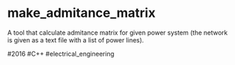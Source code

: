 # make_admitance_matrix

A tool that calculate admitance matrix for given power system (the network is given as a text file with a list of power lines).

#2016 #C++ #electrical_engineering
